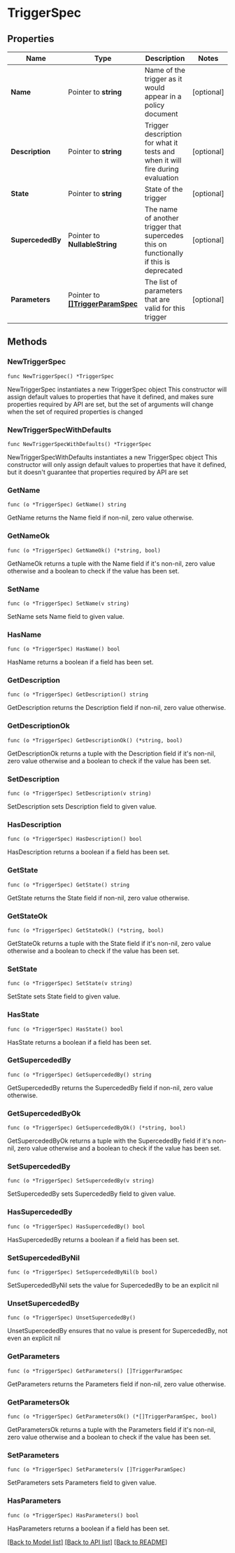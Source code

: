 # TriggerSpec

## Properties

Name | Type | Description | Notes
------------ | ------------- | ------------- | -------------
**Name** | Pointer to **string** | Name of the trigger as it would appear in a policy document | [optional] 
**Description** | Pointer to **string** | Trigger description for what it tests and when it will fire during evaluation | [optional] 
**State** | Pointer to **string** | State of the trigger | [optional] 
**SupercededBy** | Pointer to **NullableString** | The name of another trigger that supercedes this on functionally if this is deprecated | [optional] 
**Parameters** | Pointer to [**[]TriggerParamSpec**](TriggerParamSpec.md) | The list of parameters that are valid for this trigger | [optional] 

## Methods

### NewTriggerSpec

`func NewTriggerSpec() *TriggerSpec`

NewTriggerSpec instantiates a new TriggerSpec object
This constructor will assign default values to properties that have it defined,
and makes sure properties required by API are set, but the set of arguments
will change when the set of required properties is changed

### NewTriggerSpecWithDefaults

`func NewTriggerSpecWithDefaults() *TriggerSpec`

NewTriggerSpecWithDefaults instantiates a new TriggerSpec object
This constructor will only assign default values to properties that have it defined,
but it doesn't guarantee that properties required by API are set

### GetName

`func (o *TriggerSpec) GetName() string`

GetName returns the Name field if non-nil, zero value otherwise.

### GetNameOk

`func (o *TriggerSpec) GetNameOk() (*string, bool)`

GetNameOk returns a tuple with the Name field if it's non-nil, zero value otherwise
and a boolean to check if the value has been set.

### SetName

`func (o *TriggerSpec) SetName(v string)`

SetName sets Name field to given value.

### HasName

`func (o *TriggerSpec) HasName() bool`

HasName returns a boolean if a field has been set.

### GetDescription

`func (o *TriggerSpec) GetDescription() string`

GetDescription returns the Description field if non-nil, zero value otherwise.

### GetDescriptionOk

`func (o *TriggerSpec) GetDescriptionOk() (*string, bool)`

GetDescriptionOk returns a tuple with the Description field if it's non-nil, zero value otherwise
and a boolean to check if the value has been set.

### SetDescription

`func (o *TriggerSpec) SetDescription(v string)`

SetDescription sets Description field to given value.

### HasDescription

`func (o *TriggerSpec) HasDescription() bool`

HasDescription returns a boolean if a field has been set.

### GetState

`func (o *TriggerSpec) GetState() string`

GetState returns the State field if non-nil, zero value otherwise.

### GetStateOk

`func (o *TriggerSpec) GetStateOk() (*string, bool)`

GetStateOk returns a tuple with the State field if it's non-nil, zero value otherwise
and a boolean to check if the value has been set.

### SetState

`func (o *TriggerSpec) SetState(v string)`

SetState sets State field to given value.

### HasState

`func (o *TriggerSpec) HasState() bool`

HasState returns a boolean if a field has been set.

### GetSupercededBy

`func (o *TriggerSpec) GetSupercededBy() string`

GetSupercededBy returns the SupercededBy field if non-nil, zero value otherwise.

### GetSupercededByOk

`func (o *TriggerSpec) GetSupercededByOk() (*string, bool)`

GetSupercededByOk returns a tuple with the SupercededBy field if it's non-nil, zero value otherwise
and a boolean to check if the value has been set.

### SetSupercededBy

`func (o *TriggerSpec) SetSupercededBy(v string)`

SetSupercededBy sets SupercededBy field to given value.

### HasSupercededBy

`func (o *TriggerSpec) HasSupercededBy() bool`

HasSupercededBy returns a boolean if a field has been set.

### SetSupercededByNil

`func (o *TriggerSpec) SetSupercededByNil(b bool)`

 SetSupercededByNil sets the value for SupercededBy to be an explicit nil

### UnsetSupercededBy
`func (o *TriggerSpec) UnsetSupercededBy()`

UnsetSupercededBy ensures that no value is present for SupercededBy, not even an explicit nil
### GetParameters

`func (o *TriggerSpec) GetParameters() []TriggerParamSpec`

GetParameters returns the Parameters field if non-nil, zero value otherwise.

### GetParametersOk

`func (o *TriggerSpec) GetParametersOk() (*[]TriggerParamSpec, bool)`

GetParametersOk returns a tuple with the Parameters field if it's non-nil, zero value otherwise
and a boolean to check if the value has been set.

### SetParameters

`func (o *TriggerSpec) SetParameters(v []TriggerParamSpec)`

SetParameters sets Parameters field to given value.

### HasParameters

`func (o *TriggerSpec) HasParameters() bool`

HasParameters returns a boolean if a field has been set.


[[Back to Model list]](../README.md#documentation-for-models) [[Back to API list]](../README.md#documentation-for-api-endpoints) [[Back to README]](../README.md)


